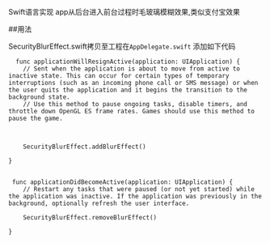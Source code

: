 
Swift语言实现 app从后台进入前台过程时毛玻璃模糊效果,类似支付宝效果


##用法

	
SecurityBlurEffect.swift拷贝至工程在`AppDelegate.swift` 添加如下代码


	  func applicationWillResignActive(application: UIApplication) {
        // Sent when the application is about to move from active to inactive state. This can occur for certain types of temporary interruptions (such as an incoming phone call or SMS message) or when the user quits the application and it begins the transition to the background state.
        // Use this method to pause ongoing tasks, disable timers, and throttle down OpenGL ES frame rates. Games should use this method to pause the game.
        
        
        
        SecurityBlurEffect.addBlurEffect()
        
    }
    
    
	 func applicationDidBecomeActive(application: UIApplication) {
        // Restart any tasks that were paused (or not yet started) while the application was inactive. If the application was previously in the background, optionally refresh the user interface.
        
        SecurityBlurEffect.removeBlurEffect()

    }


